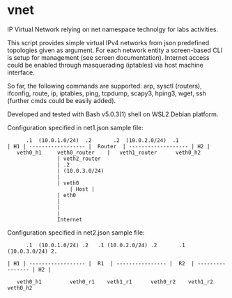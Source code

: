 # vnet
<p>IP Virtual Network relying on net namespace technolgy for labs activities. </p>

<p>This script provides simple virtual IPv4 networks from json predefined topologies given as argument.
For each network entity a screen-based CLI is setup for management (see screen documentation).
Internet access could be enabled through masquerading (iptables) via host machine interface.</p>
<p>So far, the following commands are supported: arp, sysctl (routers), ifconfig, route, ip, iptables, 
ping, tcpdump, scapy3, hping3, wget, ssh (further cmds could be easily added).</p>

<p>Developed and tested with Bash v5.0.3(1) shell on WSL2 Debian platform. </p>

Configuration specified in net1.json sample file:

	      .1  (10.0.1.0/24)  .2	      .2  (10.0.2.0/24)  .1
	| H1 | ------------------ |  Router  | ------------------- | H2 |
	   veth0_h1     veth0_router	|   veth1_router      veth0_h2
					| veth2_router
					| .2
					| (10.0.3.0/24)
					|
					| veth0
			     	    | Host |
					| eth0
					|
					|
					|
				    Internet



Configuration specified in net2.json sample file:

	      .1  (10.0.1.0/24) .2	 .1 (10.0.2.0/24) .2       .1 (10.0.3.0/24) 2.

	| H1 | ------------------ |  R1  | ---------------- |  R2  | ---------------- | H2 |

	   veth0_h1    	    veth0_r1	veth1_r1      veth0_r2    veth1_r2	   veth0_h2
